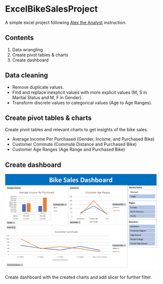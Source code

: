 # ExcelBikeSalesProject

A simple excel project following [Alex the Analyst](https://www.youtube.com/watch?v=opJgMj1IUrc) instruction.

## Contents

1. Data wrangling
3. Create pivot tables & charts
4. Create dashboard

## Data cleaning

- Remove duplicate values.
- Find and replace inexplicit values with more explicit values (M, S in Marital Status and M, F in Gender) .
- Transform discrete values to categorical values (Age to Age Ranges).

## Create pivot tables & charts

Create pivot tables and relevant charts to get insights of the bike sales.
- Average Income Per Purchased (Gender, Income, and Purchased Bike)
- Customer Commute (Commute Distance and Purchased Bike)
- Customer Age Ranges (Age Range and Purchased Bike)

## Create dashboard

![Bike Sales Dashboard](/ExcelBikeSalesDashboard.png)

Create dashboard with the created charts and add slicer for further filter.
